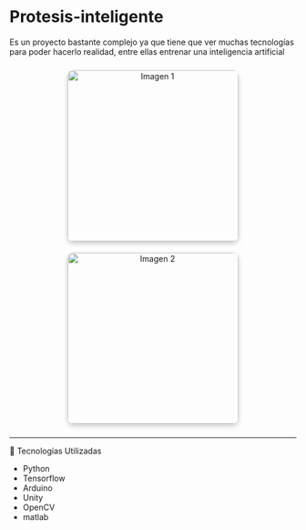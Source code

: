 # Protesis-inteligente
Es un proyecto bastante complejo ya que tiene que ver muchas tecnologías para poder hacerlo realidad, entre ellas entrenar una inteligencia artificial

<p align="center">
  <img src="" alt="Imagen 1" width="300" style="border-radius:10px; box-shadow: 0 4px 8px rgba(0,0,0,0.2); margin:10px;">
  <img src="" alt="Imagen 2" width="300" style="border-radius:10px; box-shadow: 0 4px 8px rgba(0,0,0,0.2); margin:10px;">
</p>

---

🧰 Tecnologías Utilizadas

- Python
- Tensorflow
- Arduino
- Unity
- OpenCV
- matlab
